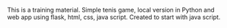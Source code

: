 This is a training material. Simple tenis game, local version in Python and web app using flask, html, css, java script.
Created to start with java script.
